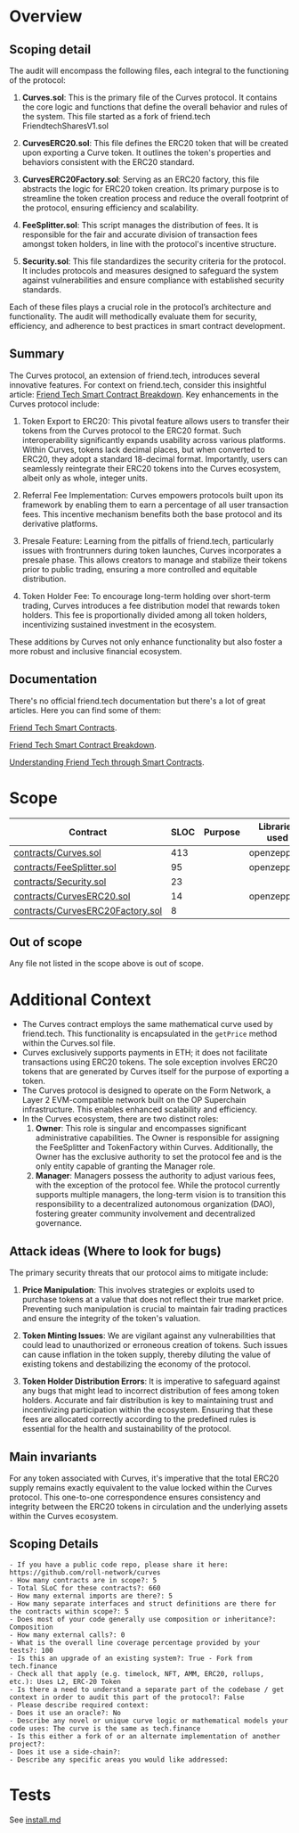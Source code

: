 # Overview


## Scoping detail

The audit will encompass the following files, each integral to the functioning of the protocol:

1. **Curves.sol**: This is the primary file of the Curves protocol. It contains the core logic and functions that define the overall behavior and rules of the system. This file started as a fork of friend.tech FriendtechSharesV1.sol

2. **CurvesERC20.sol**: This file defines the ERC20 token that will be created upon exporting a Curve token. It outlines the token's properties and behaviors consistent with the ERC20 standard.

3. **CurvesERC20Factory.sol**: Serving as an ERC20 factory, this file abstracts the logic for ERC20 token creation. Its primary purpose is to streamline the token creation process and reduce the overall footprint of the protocol, ensuring efficiency and scalability.

4. **FeeSplitter.sol**: This script manages the distribution of fees. It is responsible for the fair and accurate division of transaction fees amongst token holders, in line with the protocol's incentive structure.

5. **Security.sol**: This file standardizes the security criteria for the protocol. It includes protocols and measures designed to safeguard the system against vulnerabilities and ensure compliance with established security standards.

Each of these files plays a crucial role in the protocol’s architecture and functionality. The audit will methodically evaluate them for security, efficiency, and adherence to best practices in smart contract development.

## Summary

The Curves protocol, an extension of friend.tech, introduces several innovative features. For context on friend.tech, consider this insightful article: [Friend Tech Smart Contract Breakdown](https://medium.com/valixconsulting/friend-tech-smart-contract-breakdown-c5588ae3a1cf). Key enhancements in the Curves protocol include:

1. Token Export to ERC20: This pivotal feature allows users to transfer their tokens from the Curves protocol to the ERC20 format. Such interoperability significantly expands usability across various platforms. Within Curves, tokens lack decimal places, but when converted to ERC20, they adopt a standard 18-decimal format. Importantly, users can seamlessly reintegrate their ERC20 tokens into the Curves ecosystem, albeit only as whole, integer units.

2. Referral Fee Implementation: Curves empowers protocols built upon its framework by enabling them to earn a percentage of all user transaction fees. This incentive mechanism benefits both the base protocol and its derivative platforms.

3. Presale Feature: Learning from the pitfalls of friend.tech, particularly issues with frontrunners during token launches, Curves incorporates a presale phase. This allows creators to manage and stabilize their tokens prior to public trading, ensuring a more controlled and equitable distribution.

4. Token Holder Fee: To encourage long-term holding over short-term trading, Curves introduces a fee distribution model that rewards token holders. This fee is proportionally divided among all token holders, incentivizing sustained investment in the ecosystem.

These additions by Curves not only enhance functionality but also foster a more robust and inclusive financial ecosystem.

## Documentation
There's no official friend.tech documentation but there's a lot of great articles. Here you can find some of them:

[Friend Tech Smart Contracts](https://basescan.org/address/0xcf205808ed36593aa40a44f10c7f7c2f67d4a4d4#code). 

[Friend Tech Smart Contract Breakdown](https://medium.com/valixconsulting/friend-tech-smart-contract-breakdown-c5588ae3a1cf). 

[Understanding Friend Tech through Smart Contracts](https://ada-d.medium.com/understanding-friend-tech-through-smart-contracts-edac5d98cd49). 



# Scope


| Contract | SLOC | Purpose | Libraries used |  
| ----------- | ----------- | ----------- | ----------- |
| [contracts/Curves.sol](https://github.com/code-423n4/2024-01-curves/blob/main/contracts/Curves.sol) | 413 | | openzeppelin |
| [contracts/FeeSplitter.sol](https://github.com/code-423n4/2024-01-curves/blob/main/contracts/FeeSplitter.sol) | 95 | | openzeppelin |
| [contracts/Security.sol](https://github.com/code-423n4/2024-01-curves/blob/main/contracts/Security.sol) | 23 | | |
| [contracts/CurvesERC20.sol](https://github.com/code-423n4/2024-01-curves/blob/main/contracts/CurvesERC20.sol) | 14 | | openzeppelin |
| [contracts/CurvesERC20Factory.sol](https://github.com/code-423n4/2024-01-curves/blob/main/contracts/CurvesERC20Factory.sol) | 8 | | |

## Out of scope

Any file not listed in the scope above is out of scope.

# Additional Context

- The Curves contract employs the same mathematical curve used by friend.tech. This functionality is encapsulated in the `getPrice` method within the Curves.sol file.
- Curves exclusively supports payments in ETH; it does not facilitate transactions using ERC20 tokens. The sole exception involves ERC20 tokens that are generated by Curves itself for the purpose of exporting a token.
- The Curves protocol is designed to operate on the Form Network, a Layer 2 EVM-compatible network built on the OP Superchain infrastructure. This enables enhanced scalability and efficiency.
- In the Curves ecosystem, there are two distinct roles:
   1. **Owner**: This role is singular and encompasses significant administrative capabilities. The Owner is responsible for assigning the FeeSplitter and TokenFactory within Curves. Additionally, the Owner has the exclusive authority to set the protocol fee and is the only entity capable of granting the Manager role.
   2. **Manager**: Managers possess the authority to adjust various fees, with the exception of the protocol fee. While the protocol currently supports multiple managers, the long-term vision is to transition this responsibility to a decentralized autonomous organization (DAO), fostering greater community involvement and decentralized governance.

## Attack ideas (Where to look for bugs)

The primary security threats that our protocol aims to mitigate include:

1. **Price Manipulation**: This involves strategies or exploits used to purchase tokens at a value that does not reflect their true market price. Preventing such manipulation is crucial to maintain fair trading practices and ensure the integrity of the token's valuation.

2. **Token Minting Issues**: We are vigilant against any vulnerabilities that could lead to unauthorized or erroneous creation of tokens. Such issues can cause inflation in the token supply, thereby diluting the value of existing tokens and destabilizing the economy of the protocol.

3. **Token Holder Distribution Errors**: It is imperative to safeguard against any bugs that might lead to incorrect distribution of fees among token holders. Accurate and fair distribution is key to maintaining trust and incentivizing participation within the ecosystem. Ensuring that these fees are allocated correctly according to the predefined rules is essential for the health and sustainability of the protocol.

## Main invariants
For any token associated with Curves, it's imperative that the total ERC20 supply remains exactly equivalent to the value locked within the Curves protocol. This one-to-one correspondence ensures consistency and integrity between the ERC20 tokens in circulation and the underlying assets within the Curves ecosystem.

## Scoping Details 

```
- If you have a public code repo, please share it here: https://github.com/roll-network/curves  
- How many contracts are in scope?: 5   
- Total SLoC for these contracts?: 660  
- How many external imports are there?: 5  
- How many separate interfaces and struct definitions are there for the contracts within scope?: 5  
- Does most of your code generally use composition or inheritance?: Composition   
- How many external calls?: 0   
- What is the overall line coverage percentage provided by your tests?: 100
- Is this an upgrade of an existing system?: True - Fork from tech.finance
- Check all that apply (e.g. timelock, NFT, AMM, ERC20, rollups, etc.): Uses L2, ERC-20 Token 
- Is there a need to understand a separate part of the codebase / get context in order to audit this part of the protocol?: False   
- Please describe required context:   
- Does it use an oracle?: No
- Describe any novel or unique curve logic or mathematical models your code uses: The curve is the same as tech.finance 
- Is this either a fork of or an alternate implementation of another project?:   
- Does it use a side-chain?:
- Describe any specific areas you would like addressed:
```

# Tests

See [install.md](https://github.com/code-423n4/2024-01-curves/blob/main/install.md)
